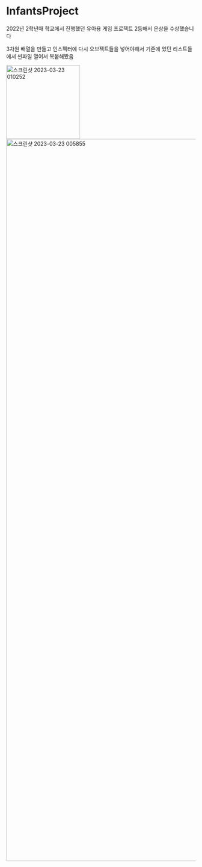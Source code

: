 # InfantsProject
2022년 2학년때 학교에서 진행했던 유아용 게임 프로젝트
2등해서 은상을 수상했습니다


3차원 배열을 만들고 인스펙터에 다시 오브젝트들을 넣어야해서 기존에 있던 리스트들에서 씬파일 열어서 복붙해봤음


<img width="196" alt="스크린샷 2023-03-23 010252" src="https://user-images.githubusercontent.com/89558266/226965935-beee445c-f786-4c48-ae1f-55571b13e988.png">
<img width="1919" alt="스크린샷 2023-03-23 005855" src="https://user-images.githubusercontent.com/89558266/226965960-8b7b2b62-03e7-4cbf-8edb-30517e36e8a1.png">
